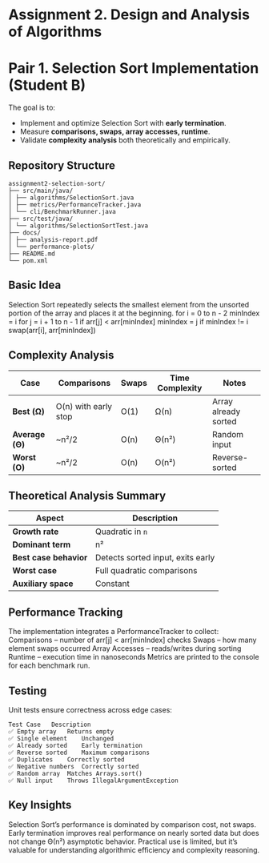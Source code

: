# Assignment 2. Design and Analysis of Algorithms
# Pair 1. Selection Sort Implementation (Student B)

The goal is to:
- Implement and optimize Selection Sort with **early termination**.
- Measure **comparisons, swaps, array accesses, runtime**.
- Validate **complexity analysis** both theoretically and empirically.


## Repository Structure
```
assignment2-selection-sort/
├── src/main/java/
│ ├── algorithms/SelectionSort.java
│ ├── metrics/PerformanceTracker.java
│ └── cli/BenchmarkRunner.java
├── src/test/java/
│ └── algorithms/SelectionSortTest.java
├── docs/
│ ├── analysis-report.pdf
│ └── performance-plots/
├── README.md
└── pom.xml
```

## Basic Idea
Selection Sort repeatedly selects the smallest element from the unsorted portion of the array and places it at the beginning.
for i = 0 to n - 2
minIndex = i
for j = i + 1 to n - 1
if arr[j] < arr[minIndex]
minIndex = j
if minIndex != i
swap(arr[i], arr[minIndex])

## Complexity Analysis
| Case            | Comparisons          | Swaps | Time Complexity | Notes                |
| --------------- | -------------------- | ----- | --------------- | -------------------- |
| **Best (Ω)**    | O(n) with early stop | O(1)  | Ω(n)            | Array already sorted |
| **Average (Θ)** | ~n²/2                | O(n)  | Θ(n²)           | Random input         |
| **Worst (O)**   | ~n²/2                | O(n)  | O(n²)           | Reverse-sorted       |

## Theoretical Analysis Summary
| Aspect                 | Description                       |
| ---------------------- | --------------------------------- |
| **Growth rate**        | Quadratic in `n`                  |
| **Dominant term**      | n²                                |
| **Best case behavior** | Detects sorted input, exits early |
| **Worst case**         | Full quadratic comparisons        |
| **Auxiliary space**    | Constant                          |

## Performance Tracking
The implementation integrates a PerformanceTracker to collect:
Comparisons – number of arr[j] < arr[minIndex] checks
Swaps – how many element swaps occurred
Array Accesses – reads/writes during sorting
Runtime – execution time in nanoseconds
Metrics are printed to the console for each benchmark run.

## Testing
Unit tests ensure correctness across edge cases:
```
Test Case	Description
✅ Empty array	Returns empty
✅ Single element	Unchanged
✅ Already sorted	Early termination
✅ Reverse sorted	Maximum comparisons
✅ Duplicates	Correctly sorted
✅ Negative numbers	Correctly sorted
✅ Random array	Matches Arrays.sort()
✅ Null input	Throws IllegalArgumentException
```
## Key Insights
Selection Sort’s performance is dominated by comparison cost, not swaps.
Early termination improves real performance on nearly sorted data but does not change Θ(n²) asymptotic behavior.
Practical use is limited, but it’s valuable for understanding algorithmic efficiency and complexity reasoning.